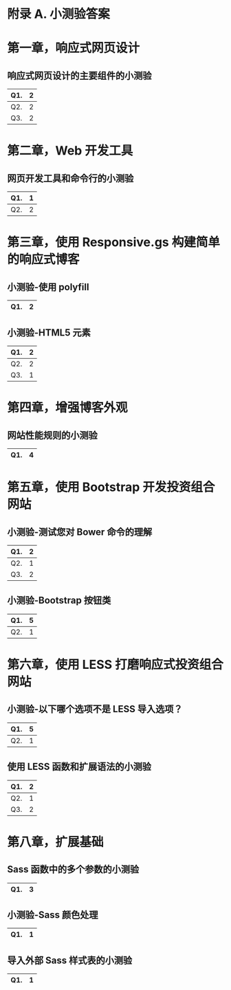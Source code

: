 # 附录 A. 小测验答案

# 第一章，响应式网页设计

## 响应式网页设计的主要组件的小测验

| Q1. | 2 |
| --- | --- |
| Q2. | 2 |
| Q3. | 2 |

# 第二章，Web 开发工具

## 网页开发工具和命令行的小测验

| Q1. | 1 |
| --- | --- |
| Q2. | 2 |

# 第三章，使用 Responsive.gs 构建简单的响应式博客

## 小测验-使用 polyfill

| Q1. | 2 |
| --- | --- |

## 小测验-HTML5 元素

| Q1. | 2 |
| --- | --- |
| Q2. | 2 |
| Q3. | 1 |

# 第四章，增强博客外观

## 网站性能规则的小测验

| Q1. | 4 |
| --- | --- |

# 第五章，使用 Bootstrap 开发投资组合网站

## 小测验-测试您对 Bower 命令的理解

| Q1. | 2 |
| --- | --- |
| Q2. | 1 |
| Q3. | 2 |

## 小测验-Bootstrap 按钮类

| Q1. | 5 |
| --- | --- |
| Q2. | 1 |

# 第六章，使用 LESS 打磨响应式投资组合网站

## 小测验-以下哪个选项不是 LESS 导入选项？

| Q1. | 5 |
| --- | --- |
| Q2. | 1 |

## 使用 LESS 函数和扩展语法的小测验

| Q1. | 2 |
| --- | --- |
| Q2. | 1 |
| Q3. | 2 |

# 第八章，扩展基础

## Sass 函数中的多个参数的小测验

| Q1. | 3 |
| --- | --- |

## 小测验-Sass 颜色处理

| Q1. | 1 |
| --- | --- |

## 导入外部 Sass 样式表的小测验

| Q1. | 1 |
| --- | --- |
